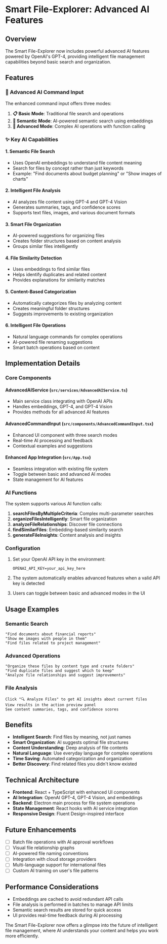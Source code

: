 # Smart File-Explorer: Advanced AI Features

## Overview

The Smart File-Explorer now includes powerful advanced AI features powered by OpenAI's GPT-4, providing intelligent file management capabilities beyond basic search and organization.

## Features

### 🚀 Advanced AI Command Input

The enhanced command input offers three modes:

1. **📋 Basic Mode**: Traditional file search and operations
2. **🧠 Semantic Mode**: AI-powered semantic search using embeddings
3. **🚀 Advanced Mode**: Complex AI operations with function calling

### ✨ Key AI Capabilities

#### 1. Semantic File Search
- Uses OpenAI embeddings to understand file content meaning
- Search for files by concept rather than just keywords
- Example: "Find documents about budget planning" or "Show images of charts"

#### 2. Intelligent File Analysis
- AI analyzes file content using GPT-4 and GPT-4 Vision
- Generates summaries, tags, and confidence scores
- Supports text files, images, and various document formats

#### 3. Smart File Organization
- AI-powered suggestions for organizing files
- Creates folder structures based on content analysis
- Groups similar files intelligently

#### 4. File Similarity Detection
- Uses embeddings to find similar files
- Helps identify duplicates and related content
- Provides explanations for similarity matches

#### 5. Content-Based Categorization
- Automatically categorizes files by analyzing content
- Creates meaningful folder structures
- Suggests improvements to existing organization

#### 6. Intelligent File Operations
- Natural language commands for complex operations
- AI-powered file renaming suggestions
- Smart batch operations based on content

## Implementation Details

### Core Components

#### AdvancedAIService (`src/services/AdvancedAIService.ts`)
- Main service class integrating with OpenAI APIs
- Handles embeddings, GPT-4, and GPT-4 Vision
- Provides methods for all advanced AI features

#### AdvancedCommandInput (`src/components/AdvancedCommandInput.tsx`)
- Enhanced UI component with three search modes
- Real-time AI processing and feedback
- Contextual examples and suggestions

#### Enhanced App Integration (`src/App.tsx`)
- Seamless integration with existing file system
- Toggle between basic and advanced AI modes
- State management for AI features

### AI Functions

The system supports various AI function calls:

1. **searchFilesByMultipleCriteria**: Complex multi-parameter searches
2. **organizeFilesIntelligently**: Smart file organization
3. **analyzeFileRelationships**: Discover file connections
4. **findSimilarFiles**: Embedding-based similarity search
5. **generateFileInsights**: Content analysis and insights

### Configuration

1. Set your OpenAI API key in the environment:
   ```
   OPENAI_API_KEY=your_api_key_here
   ```

2. The system automatically enables advanced features when a valid API key is detected

3. Users can toggle between basic and advanced modes in the UI

## Usage Examples

### Semantic Search
```
"Find documents about financial reports"
"Show me images with people in them"
"Find files related to project management"
```

### Advanced Operations
```
"Organize these files by content type and create folders"
"Find duplicate files and suggest which to keep"
"Analyze file relationships and suggest improvements"
```

### File Analysis
```
Click "🔍 Analyze Files" to get AI insights about current files
View results in the action preview panel
See content summaries, tags, and confidence scores
```

## Benefits

- **Intelligent Search**: Find files by meaning, not just names
- **Smart Organization**: AI suggests optimal file structures
- **Content Understanding**: Deep analysis of file contents
- **Natural Language**: Use everyday language for complex operations
- **Time Saving**: Automated categorization and organization
- **Better Discovery**: Find related files you didn't know existed

## Technical Architecture

- **Frontend**: React + TypeScript with enhanced UI components
- **AI Integration**: OpenAI GPT-4, GPT-4 Vision, and embeddings
- **Backend**: Electron main process for file system operations
- **State Management**: React hooks with AI service integration
- **Responsive Design**: Fluent Design-inspired interface

## Future Enhancements

- [ ] Batch file operations with AI approval workflows
- [ ] Visual file relationship graphs
- [ ] AI-powered file naming conventions
- [ ] Integration with cloud storage providers
- [ ] Multi-language support for international files
- [ ] Custom AI training on user's file patterns

## Performance Considerations

- Embeddings are cached to avoid redundant API calls
- File analysis is performed in batches to manage API limits
- Semantic search results are stored for quick access
- UI provides real-time feedback during AI processing

The Smart File-Explorer now offers a glimpse into the future of intelligent file management, where AI understands your content and helps you work more efficiently.

